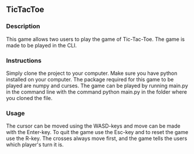 ## TicTacToe

### Description
This game allows two users to play the game of Tic-Tac-Toe. The game is made to be played in the CLI. 

### Instructions
Simply clone the project to your computer. Make sure you have python installed on your computer.
The package required for this game to be played are numpy and curses.
The game can be played by running main.py in the command line with the command python main.py in the folder where you cloned the file.

### Usage
The cursor can be moved using the WASD-keys and move can be made with the Enter-key. To quit the game use the Esc-key and to reset the game use the R-key.
The crosses always move first, and the game tells the users which player's turn it is.
